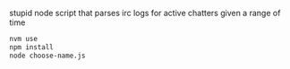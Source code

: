 stupid node script that parses irc logs for active chatters given a range of time


```bash
nvm use
npm install
node choose-name.js
```
